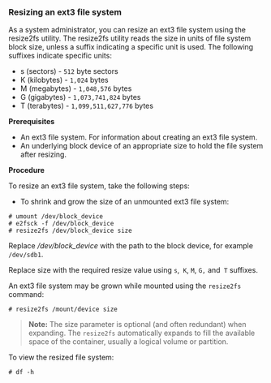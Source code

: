 ### Resizing an ext3 file system
As a system administrator, you can resize an ext3 file system using the resize2fs utility. The resize2fs 
utility reads the size in units of file system block size, unless a suffix indicating a specific unit is used. 
The following suffixes indicate specific units:

- s (sectors) - `512` byte sectors
- K (kilobytes) - `1,024` bytes
- M (megabytes) - `1,048,576` bytes
- G (gigabytes) - `1,073,741,824` bytes
- T (terabytes) - `1,099,511,627,776` bytes

**Prerequisites**

- An ext3 file system. For information about creating an ext3 file system.
- An underlying block device of an appropriate size to hold the file system after resizing.

**Procedure**

To resize an ext3 file system, take the following steps:

- To shrink and grow the size of an unmounted ext3 file system:
```
# umount /dev/block_device
# e2fsck -f /dev/block_device
# resize2fs /dev/block_device size
```
Replace */dev/block_device* with the path to the block device, for example ```/dev/sdb1```.

Replace size with the required resize value using `s`,` K`, `M`, `G,` and` T` suffixes.

An ext3 file system may be grown while mounted using the `resize2fs` command:
```
# resize2fs /mount/device size
```
>**Note:**
The size parameter is optional (and often redundant) when expanding. The `resize2fs` automatically expands to fill 
the available space of the container, usually a logical volume or partition.

To view the resized file system:
```
# df -h
```
